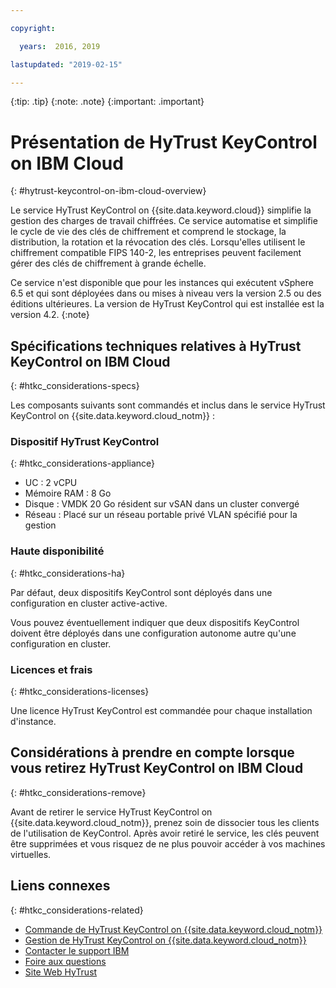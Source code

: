 ```yaml
---

copyright:

  years:  2016, 2019

lastupdated: "2019-02-15"

---
```


{:tip: .tip}
{:note: .note}
{:important: .important}

# Présentation de HyTrust KeyControl on IBM Cloud
{: #hytrust-keycontrol-on-ibm-cloud-overview}

Le service HyTrust KeyControl on {{site.data.keyword.cloud}} simplifie la gestion des charges de travail chiffrées. Ce service automatise et simplifie le cycle de vie des clés de chiffrement et comprend le stockage, la distribution, la rotation et la révocation des clés. Lorsqu'elles utilisent le chiffrement compatible FIPS 140-2, les entreprises peuvent facilement gérer des clés de chiffrement à grande échelle.

Ce service n'est disponible que pour les instances qui exécutent vSphere 6.5 et qui sont déployées dans ou mises à niveau vers la version 2.5 ou des éditions ultérieures. La version de HyTrust KeyControl qui est installée est la version 4.2.
{:note}

## Spécifications techniques relatives à HyTrust KeyControl on IBM Cloud
{: #htkc_considerations-specs}

Les composants suivants sont commandés et inclus dans le service HyTrust KeyControl on {{site.data.keyword.cloud_notm}} :

### Dispositif HyTrust KeyControl
{: #htkc_considerations-appliance}

* UC : 2 vCPU
* Mémoire RAM : 8 Go
* Disque : VMDK 20 Go résident sur vSAN dans un cluster convergé
* Réseau : Placé sur un réseau portable privé VLAN spécifié pour la gestion

### Haute disponibilité
{: #htkc_considerations-ha}

Par défaut, deux dispositifs KeyControl sont déployés dans une configuration en cluster active-active.

Vous pouvez éventuellement indiquer que deux dispositifs KeyControl doivent être déployés dans une configuration autonome autre qu'une configuration en cluster.

### Licences et frais
{: #htkc_considerations-licenses}

Une licence HyTrust KeyControl est commandée pour chaque installation d'instance.

## Considérations à prendre en compte lorsque vous retirez HyTrust KeyControl on IBM Cloud
{: #htkc_considerations-remove}

Avant de retirer le service HyTrust KeyControl on {{site.data.keyword.cloud_notm}}, prenez soin de dissocier tous les clients de l'utilisation de KeyControl. Après avoir retiré le service, les clés peuvent être supprimées et vous risquez de ne plus pouvoir accéder à vos machines virtuelles.

## Liens connexes
{: #htkc_considerations-related}

* [Commande de HyTrust KeyControl on {{site.data.keyword.cloud_notm}}](/docs/services/vmwaresolutions/services?topic=vmware-solutions-htkc_ordering)
* [Gestion de HyTrust KeyControl on {{site.data.keyword.cloud_notm}}](/docs/services/vmwaresolutions/services?topic=vmware-solutions-managinghtkc)
* [Contacter le support IBM](/docs/services/vmwaresolutions/vmonic?topic=vmware-solutions-trbl_support)
* [Foire aux questions](/docs/services/vmwaresolutions/vmonic?topic=vmware-solutions-faq)
* [Site Web HyTrust](https://www.hytrust.com/)
